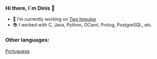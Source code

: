 ### Hi there, I´m Dinis 👋
<!--[![Anurag's github stats](https://github-readme-stats.vercel.app/api?username=Dinizoides&include_all_commits=true&count_private=true&show_icons=true&theme=darcula)](https://github.com/anuraghazra/github-readme-stats)-->
<!--[![Top Langs](https://github-readme-stats.vercel.app/api/top-langs/?username=Dinizoides&layout=compact)](https://github.com/anuraghazra/github-readme-stats)-->

- 🔭 I’m currently working on [Two Impulse](https://twoimpulse.com)
-  :books: I worked with C, Java, Python, OCaml, Prolog, PostgreSQL, etc.

### Other languages:
[Portuguese](https://github.com/Dinizoides/Dinizoides/blob/main/README.pt.md)
